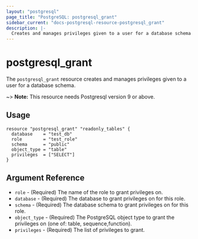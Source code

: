 ```yaml
---
layout: "postgresql"
page_title: "PostgreSQL: postgresql_grant"
sidebar_current: "docs-postgresql-resource-postgresql_grant"
description: |-
  Creates and manages privileges given to a user for a database schema.
---
```


# postgresql\_grant

The ``postgresql_grant`` resource creates and manages privileges given to a user for a database schema.

~> **Note:** This resource needs Postgresql version 9 or above.

## Usage

```hcl
resource "postgresql_grant" "readonly_tables" {
  database    = "test_db"
  role        = "test_role"
  schema      = "public"
  object_type = "table"
  privileges  = ["SELECT"]
}
```

## Argument Reference

* `role` - (Required) The name of the role to grant privileges on.
* `database` - (Required) The database to grant privileges on for this role.
* `schema` - (Required) The database schema to grant privileges on for this role.
* `object_type` - (Required) The PostgreSQL object type to grant the privileges on (one of: table, sequence,function).
* `privileges` - (Required) The list of privileges to grant.
